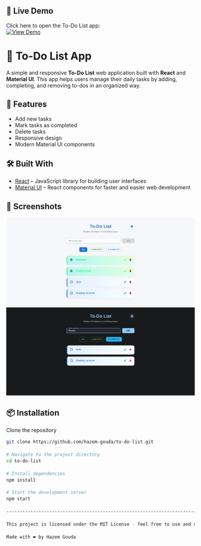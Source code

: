 ## 🚀 Live Demo

Click here to open the To-Do List app:  
[![View Demo](https://img.shields.io/badge/View-Demo-blue?style=for-the-badge)](https://hazem-gouda.github.io/to-do-list)



# 📝 To-Do List App

A simple and responsive **To-Do List** web application built with **React** and **Material UI**. This app helps users manage their daily tasks by adding, completing, and removing to-dos in an organized way.

## 🚀 Features

- Add new tasks
- Mark tasks as completed
- Delete tasks
- Responsive design
- Modern Material UI components

## 🛠️ Built With

- [React](https://reactjs.org/) – JavaScript library for building user interfaces
- [Material UI](https://mui.com/) – React components for faster and easier web development

## 📸 Screenshots

![All To-Do's (Light mode)](imgs/todo1.png)
![Incomplete To-Do's (Dark mode)](imgs/todo2.png)

## 📦 Installation

 Clone the repository
```bash
git clone https://github.com/hazem-gouda/to-do-list.git

# Navigate to the project directory
cd to-do-list

# Install dependencies
npm install

# Start the development server
npm start

---------------------------------------------------------------------------

This project is licensed under the MIT License - feel free to use and modify it.

Made with ❤️ by Hazem Gouda
